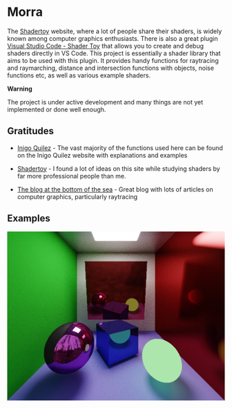 # Morra

The [Shadertoy](https://www.shadertoy.com/) website, where a lot of people share their shaders, is widely known among computer graphics enthusiasts.
There is also a great plugin [Visual Studio Code - Shader Toy](https://github.com/stevensona/shader-toy) that allows you to create and debug shaders directly in VS Code. 
This project is essentially a shader library that aims to be used with this plugin. It provides handy functions for raytracing and raymarching, distance and intersection functions with objects, noise functions etc, as well as various example shaders.

**Warning**

The project is under active development and many things are not yet implemented or done well enough.

## Gratitudes

* [Inigo Quilez](https://iquilezles.org/) - The vast majority of the functions used here can be found on the Inigo Quilez website with explanations and examples

* [Shadertoy](https://www.shadertoy.com/) - I found a lot of ideas on this site while studying shaders by far more professional people than me.

* [The blog at the bottom of the sea](https://blog.demofox.org/) - Great blog with lots of articles on computer graphics, particularly raytracing
 
## Examples

![Cornell box](preview/cornell_box.png)
